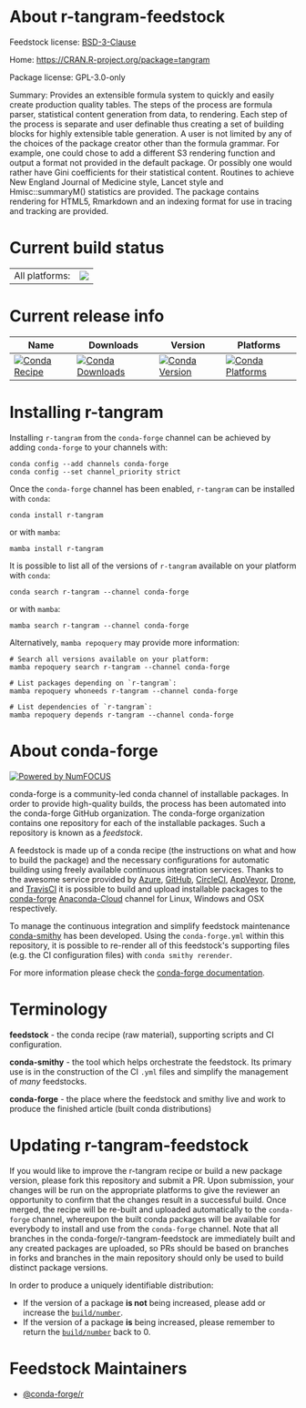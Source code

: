 About r-tangram-feedstock
=========================

Feedstock license: [BSD-3-Clause](https://github.com/conda-forge/r-tangram-feedstock/blob/main/LICENSE.txt)

Home: https://CRAN.R-project.org/package=tangram

Package license: GPL-3.0-only

Summary: Provides an extensible formula system to quickly and easily create production quality tables. The steps of the process are formula parser, statistical content generation from data, to rendering. Each step of the process is separate and user definable thus creating a set of building blocks for highly extensible table generation. A user is not limited by any of the  choices of the package creator other than the formula grammar. For example, one could chose to add a different S3 rendering function and output a format not provided in the default package. Or possibly one would rather have Gini coefficients for their statistical content. Routines to achieve New England Journal of Medicine style, Lancet style and Hmisc::summaryM() statistics are provided. The package contains rendering for HTML5, Rmarkdown and an indexing format for use in tracing and tracking are provided.

Current build status
====================


<table><tr><td>All platforms:</td>
    <td>
      <a href="https://dev.azure.com/conda-forge/feedstock-builds/_build/latest?definitionId=1706&branchName=main">
        <img src="https://dev.azure.com/conda-forge/feedstock-builds/_apis/build/status/r-tangram-feedstock?branchName=main">
      </a>
    </td>
  </tr>
</table>

Current release info
====================

| Name | Downloads | Version | Platforms |
| --- | --- | --- | --- |
| [![Conda Recipe](https://img.shields.io/badge/recipe-r--tangram-green.svg)](https://anaconda.org/conda-forge/r-tangram) | [![Conda Downloads](https://img.shields.io/conda/dn/conda-forge/r-tangram.svg)](https://anaconda.org/conda-forge/r-tangram) | [![Conda Version](https://img.shields.io/conda/vn/conda-forge/r-tangram.svg)](https://anaconda.org/conda-forge/r-tangram) | [![Conda Platforms](https://img.shields.io/conda/pn/conda-forge/r-tangram.svg)](https://anaconda.org/conda-forge/r-tangram) |

Installing r-tangram
====================

Installing `r-tangram` from the `conda-forge` channel can be achieved by adding `conda-forge` to your channels with:

```
conda config --add channels conda-forge
conda config --set channel_priority strict
```

Once the `conda-forge` channel has been enabled, `r-tangram` can be installed with `conda`:

```
conda install r-tangram
```

or with `mamba`:

```
mamba install r-tangram
```

It is possible to list all of the versions of `r-tangram` available on your platform with `conda`:

```
conda search r-tangram --channel conda-forge
```

or with `mamba`:

```
mamba search r-tangram --channel conda-forge
```

Alternatively, `mamba repoquery` may provide more information:

```
# Search all versions available on your platform:
mamba repoquery search r-tangram --channel conda-forge

# List packages depending on `r-tangram`:
mamba repoquery whoneeds r-tangram --channel conda-forge

# List dependencies of `r-tangram`:
mamba repoquery depends r-tangram --channel conda-forge
```


About conda-forge
=================

[![Powered by
NumFOCUS](https://img.shields.io/badge/powered%20by-NumFOCUS-orange.svg?style=flat&colorA=E1523D&colorB=007D8A)](https://numfocus.org)

conda-forge is a community-led conda channel of installable packages.
In order to provide high-quality builds, the process has been automated into the
conda-forge GitHub organization. The conda-forge organization contains one repository
for each of the installable packages. Such a repository is known as a *feedstock*.

A feedstock is made up of a conda recipe (the instructions on what and how to build
the package) and the necessary configurations for automatic building using freely
available continuous integration services. Thanks to the awesome service provided by
[Azure](https://azure.microsoft.com/en-us/services/devops/), [GitHub](https://github.com/),
[CircleCI](https://circleci.com/), [AppVeyor](https://www.appveyor.com/),
[Drone](https://cloud.drone.io/welcome), and [TravisCI](https://travis-ci.com/)
it is possible to build and upload installable packages to the
[conda-forge](https://anaconda.org/conda-forge) [Anaconda-Cloud](https://anaconda.org/)
channel for Linux, Windows and OSX respectively.

To manage the continuous integration and simplify feedstock maintenance
[conda-smithy](https://github.com/conda-forge/conda-smithy) has been developed.
Using the ``conda-forge.yml`` within this repository, it is possible to re-render all of
this feedstock's supporting files (e.g. the CI configuration files) with ``conda smithy rerender``.

For more information please check the [conda-forge documentation](https://conda-forge.org/docs/).

Terminology
===========

**feedstock** - the conda recipe (raw material), supporting scripts and CI configuration.

**conda-smithy** - the tool which helps orchestrate the feedstock.
                   Its primary use is in the construction of the CI ``.yml`` files
                   and simplify the management of *many* feedstocks.

**conda-forge** - the place where the feedstock and smithy live and work to
                  produce the finished article (built conda distributions)


Updating r-tangram-feedstock
============================

If you would like to improve the r-tangram recipe or build a new
package version, please fork this repository and submit a PR. Upon submission,
your changes will be run on the appropriate platforms to give the reviewer an
opportunity to confirm that the changes result in a successful build. Once
merged, the recipe will be re-built and uploaded automatically to the
`conda-forge` channel, whereupon the built conda packages will be available for
everybody to install and use from the `conda-forge` channel.
Note that all branches in the conda-forge/r-tangram-feedstock are
immediately built and any created packages are uploaded, so PRs should be based
on branches in forks and branches in the main repository should only be used to
build distinct package versions.

In order to produce a uniquely identifiable distribution:
 * If the version of a package **is not** being increased, please add or increase
   the [``build/number``](https://docs.conda.io/projects/conda-build/en/latest/resources/define-metadata.html#build-number-and-string).
 * If the version of a package **is** being increased, please remember to return
   the [``build/number``](https://docs.conda.io/projects/conda-build/en/latest/resources/define-metadata.html#build-number-and-string)
   back to 0.

Feedstock Maintainers
=====================

* [@conda-forge/r](https://github.com/conda-forge/r/)

